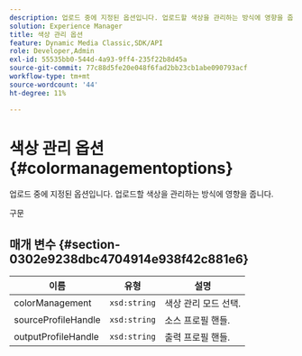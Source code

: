 ```yaml
---
description: 업로드 중에 지정된 옵션입니다. 업로드할 색상을 관리하는 방식에 영향을 줍니다.
solution: Experience Manager
title: 색상 관리 옵션
feature: Dynamic Media Classic,SDK/API
role: Developer,Admin
exl-id: 55535bb0-544d-4a93-9ff4-235f22b8d45a
source-git-commit: 77c88d5fe20e048f6fad2bb23cb1abe090793acf
workflow-type: tm+mt
source-wordcount: '44'
ht-degree: 11%

---
```


# 색상 관리 옵션{#colormanagementoptions}

업로드 중에 지정된 옵션입니다. 업로드할 색상을 관리하는 방식에 영향을 줍니다.

구문

## 매개 변수 {#section-0302e9238dbc4704914e938f42c881e6}

| 이름 | 유형 | 설명 |
|---|---|---|
| colorManagement | `xsd:string` | 색상 관리 모드 선택. |
| sourceProfileHandle | `xsd:string` | 소스 프로필 핸들. |
| outputProfileHandle | `xsd:string` | 출력 프로필 핸들. |
